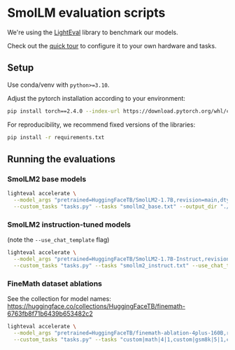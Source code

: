 # SmolLM evaluation scripts

We're using the [LightEval](https://github.com/huggingface/lighteval/) library to benchmark our models. 

Check out the [quick tour](https://github.com/huggingface/lighteval/wiki/Quicktour) to configure it to your own hardware and tasks.

## Setup

Use conda/venv with `python>=3.10`.

Adjust the pytorch installation according to your environment:
```bash
pip install torch==2.4.0 --index-url https://download.pytorch.org/whl/cu121
```
For reproducibility, we recommend fixed versions of the libraries:
```bash
pip install -r requirements.txt
```

## Running the evaluations

### SmolLM2 base models

```bash
lighteval accelerate \
  --model_args "pretrained=HuggingFaceTB/SmolLM2-1.7B,revision=main,dtype=bfloat16,vllm,gpu_memory_utilisation=0.8,max_model_length=2048" \
  --custom_tasks "tasks.py" --tasks "smollm2_base.txt" --output_dir "./evals" --save_details
```

### SmolLM2 instruction-tuned models

(note the `--use_chat_template` flag)
```bash
lighteval accelerate \
  --model_args "pretrained=HuggingFaceTB/SmolLM2-1.7B-Instruct,revision=main,dtype=bfloat16,vllm,gpu_memory_utilisation=0.8,max_model_length=2048" \
  --custom_tasks "tasks.py" --tasks "smollm2_instruct.txt" --use_chat_template --output_dir "./evals" --save_details
```

### FineMath dataset ablations

See the collection for model names: https://huggingface.co/collections/HuggingFaceTB/finemath-6763fb8f71b6439b653482c2

```bash
lighteval accelerate \
  --model_args "pretrained=HuggingFaceTB/finemath-ablation-4plus-160B,revision=main,dtype=bfloat16,vllm,gpu_memory_utilisation=0.7,max_model_length=4096" \
  --custom_tasks "tasks.py" --tasks "custom|math|4|1,custom|gsm8k|5|1,custom|arc:challenge|0|1,custom|mmlu_pro|0|1,custom|hellaswag|0|1" --output_dir "./evals" --save_details
```
